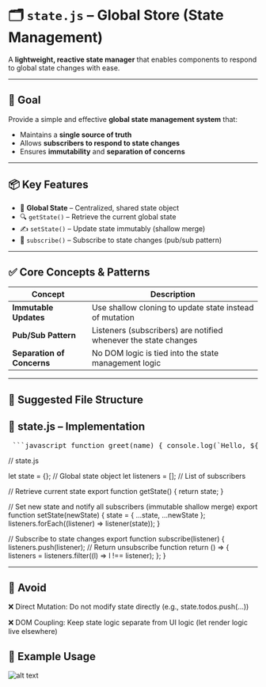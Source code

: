 # 🗂️ `state.js` – Global Store (State Management)

A **lightweight, reactive state manager** that enables components to respond to global state changes with ease.

---

## 📌 Goal

Provide a simple and effective **global state management system** that:

- Maintains a **single source of truth**
- Allows **subscribers to respond to state changes**
- Ensures **immutability** and **separation of concerns**

---

## 📦 Key Features

- 🧠 **Global State** – Centralized, shared state object
- 🔍 `getState()` – Retrieve the current global state
- ✍️ `setState()` – Update state immutably (shallow merge)
- 🔔 `subscribe()` – Subscribe to state changes (pub/sub pattern)

---

## ✅ Core Concepts & Patterns

| Concept                  | Description                                                                 |
|--------------------------|-----------------------------------------------------------------------------|
| **Immutable Updates**    | Use shallow cloning to update state instead of mutation                    |
| **Pub/Sub Pattern**      | Listeners (subscribers) are notified whenever the state changes             |
| **Separation of Concerns** | No DOM logic is tied into the state management logic                    |

---

## 🧱 Suggested File Structure




## 🧩 state.js – Implementation

<pre> ```javascript function greet(name) { console.log(`Hello, ${name}!`); } greet('World'); ``` </pre>
// state.js

let state = {};               // Global state object
let listeners = [];           // List of subscribers

// Retrieve current state
export function getState() {
  return state;
}

// Set new state and notify all subscribers (immutable shallow merge)
export function setState(newState) {
  state = { ...state, ...newState };
  listeners.forEach((listener) => listener(state));
}

// Subscribe to state changes
export function subscribe(listener) {
  listeners.push(listener);
  // Return unsubscribe function
  return () => {
    listeners = listeners.filter((l) => l !== listener);
  };
}


---

## 🚫 Avoid
❌ Direct Mutation: Do not modify state directly (e.g., state.todos.push(...))

❌ DOM Coupling: Keep state logic separate from UI logic (let render logic live elsewhere)




## 🔄 Example Usage

![alt text](<Screenshot from 2025-06-26 02-23-08-1.png>)